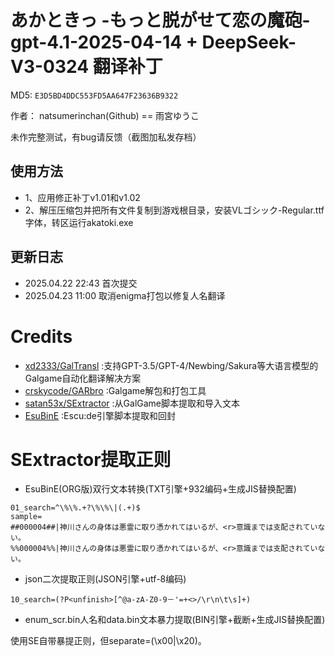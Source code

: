 # あかときっ -もっと脱がせて恋の魔砲- gpt-4.1-2025-04-14 + DeepSeek-V3-0324 翻译补丁

MD5: `E3D5BD4DDC553FD5AA647F23636B9322`

作者： natsumerinchan(Github) == 雨宮ゆうこ

未作完整测试，有bug请反馈（截图加私发存档）

## 使用方法
- 1、应用修正补丁v1.01和v1.02
- 2、解压压缩包并把所有文件复制到游戏根目录，安装VLゴシック-Regular.ttf字体，转区运行akatoki.exe

## 更新日志
- 2025.04.22 22:43 首次提交
- 2025.04.23 11:00 取消enigma打包以修复人名翻译

# Credits

- [xd2333/GalTransl](https://github.com/xd2333/GalTransl.git) :支持GPT-3.5/GPT-4/Newbing/Sakura等大语言模型的Galgame自动化翻译解决方案
- [crskycode/GARbro](https://github.com/crskycode/GARbro) :Galgame解包和打包工具
- [satan53x/SExtractor](https://github.com/satan53x/SExtractor.git) :从GalGame脚本提取和导入文本
- [EsuBinE](https://cottony-vase-131.notion.site/EsuBinE-6f81af237d414e2397f8e98a2104e2a1) :Escu:de引擎脚本提取和回封

# SExtractor提取正则
- EsuBinE(ORG版)双行文本转换(TXT引擎+932编码+生成JIS替换配置)
```
01_search=^\%\%.+?\%\%\|(.+)$
sample=
##000004##|神川さんの身体は悪霊に取り憑かれてはいるが、<r>意識までは支配されていない。
%%000004%%|神川さんの身体は悪霊に取り憑かれてはいるが、<r>意識までは支配されていない。
```

- json二次提取正则(JSON引擎+utf-8编码)
```
10_search=(?P<unfinish>[^@a-zA-Z0-9－'=+<>/\r\n\t\s]+)
```

- enum_scr.bin人名和data.bin文本暴力提取(BIN引擎+截断+生成JIS替换配置)

使用SE自带暴提正则，但separate=(\x00|\x20)。

